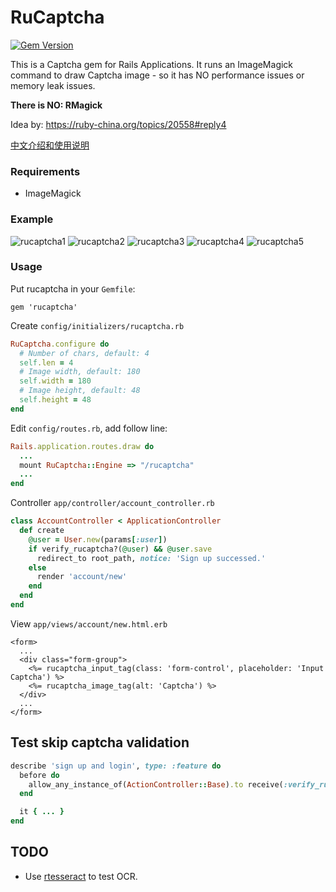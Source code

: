 # RuCaptcha

[![Gem Version](https://badge.fury.io/rb/rucaptcha.svg)](https://badge.fury.io/rb/rucaptcha)

This is a Captcha gem for Rails Applications. It runs an ImageMagick command to draw Captcha image - so it has NO performance issues or memory leak issues.

**There is NO: RMagick**

Idea by: https://ruby-china.org/topics/20558#reply4

[中文介绍和使用说明](https://ruby-china.org/topics/27832)

### Requirements

- ImageMagick

### Example

![rucaptcha1](https://cloud.githubusercontent.com/assets/5518/10726119/a844dfce-7c0b-11e5-99c3-a818f3ef3dd2.png) ![rucaptcha2](https://cloud.githubusercontent.com/assets/5518/10747608/2f2f5f10-7c92-11e5-860b-914db5695a57.png) ![rucaptcha3](https://cloud.githubusercontent.com/assets/5518/10747609/2f5bbac4-7c92-11e5-8192-4aa5dfb025b7.png) ![rucaptcha4](https://cloud.githubusercontent.com/assets/5518/10747611/2f7c6a12-7c92-11e5-8730-de7295b36dd6.png) ![rucaptcha5](https://cloud.githubusercontent.com/assets/5518/10747610/2f7a9d86-7c92-11e5-911a-44596c9aeef5.png)



### Usage

Put rucaptcha in your `Gemfile`:

```
gem 'rucaptcha'
```

Create `config/initializers/rucaptcha.rb`

```rb
RuCaptcha.configure do
  # Number of chars, default: 4
  self.len = 4
  # Image width, default: 180
  self.width = 180
  # Image height, default: 48
  self.height = 48
end
```

Edit `config/routes.rb`, add follow line:

```rb
Rails.application.routes.draw do
  ...
  mount RuCaptcha::Engine => "/rucaptcha"
  ...
end
```

Controller `app/controller/account_controller.rb`

```rb
class AccountController < ApplicationController
  def create
    @user = User.new(params[:user])
    if verify_rucaptcha?(@user) && @user.save
      redirect_to root_path, notice: 'Sign up successed.'
    else
      render 'account/new'
    end
  end
end
```

View `app/views/account/new.html.erb`

```erb
<form>
  ...
  <div class="form-group">
    <%= rucaptcha_input_tag(class: 'form-control', placeholder: 'Input Captcha') %>
    <%= rucaptcha_image_tag(alt: 'Captcha') %>
  </div>
  ...
</form>
```

## Test skip captcha validation

```rb
describe 'sign up and login', type: :feature do
  before do
    allow_any_instance_of(ActionController::Base).to receive(:verify_rucaptcha?).and_return(true)
  end

  it { ... }
end
```

## TODO

- Use [rtesseract](https://github.com/dannnylo/rtesseract) to test OCR.

